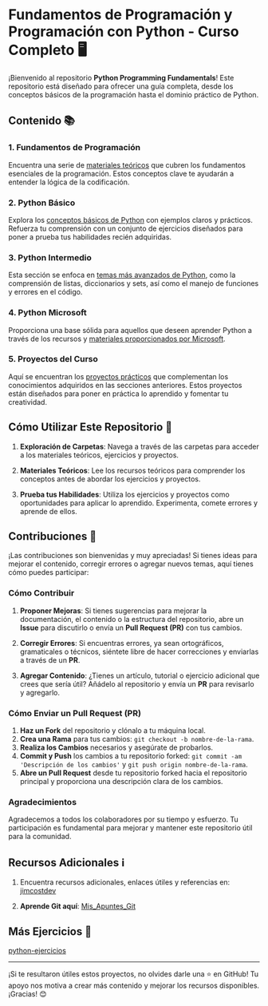 # Fundamentos de Programación y Programación con Python - Curso Completo 🖥️

¡Bienvenido al repositorio **Python Programming Fundamentals**! Este repositorio está diseñado para ofrecer una guía completa, desde los conceptos básicos de la programación hasta el dominio práctico de Python.

## Contenido 📚

### 1. Fundamentos de Programación
Encuentra una serie de [materiales teóricos](./00_fundamentos) que cubren los fundamentos esenciales de la programación. Estos conceptos clave te ayudarán a entender la lógica de la codificación.

### 2. Python Básico
Explora los [conceptos básicos de Python](./01_python_basico) con ejemplos claros y prácticos. Refuerza tu comprensión con un conjunto de ejercicios diseñados para poner a prueba tus habilidades recién adquiridas.

### 3. Python Intermedio
Esta sección se enfoca en [temas más avanzados de Python](./02_python_intermedio), como la comprensión de listas, diccionarios y sets, así como el manejo de funciones y errores en el código.

### 4. Python Microsoft
Proporciona una base sólida para aquellos que deseen aprender Python a través de los recursos y [materiales proporcionados por Microsoft](./03_curso_python_microsoft).

### 5. Proyectos del Curso
Aquí se encuentran los [proyectos prácticos](./04_proyectos/) que complementan los conocimientos adquiridos en las secciones anteriores. Estos proyectos están diseñados para poner en práctica lo aprendido y fomentar tu creatividad.

## Cómo Utilizar Este Repositorio 🚀

1. **Exploración de Carpetas**: Navega a través de las carpetas para acceder a los materiales teóricos, ejercicios y proyectos.

2. **Materiales Teóricos**: Lee los recursos teóricos para comprender los conceptos antes de abordar los ejercicios y proyectos.

3. **Prueba tus Habilidades**: Utiliza los ejercicios y proyectos como oportunidades para aplicar lo aprendido. Experimenta, comete errores y aprende de ellos.

## Contribuciones 🤝

¡Las contribuciones son bienvenidas y muy apreciadas! Si tienes ideas para mejorar el contenido, corregir errores o agregar nuevos temas, aquí tienes cómo puedes participar:

### Cómo Contribuir

1. **Proponer Mejoras**: Si tienes sugerencias para mejorar la documentación, el contenido o la estructura del repositorio, abre un **Issue** para discutirlo o envía un **Pull Request (PR)** con tus cambios.

2. **Corregir Errores**: Si encuentras errores, ya sean ortográficos, gramaticales o técnicos, siéntete libre de hacer correcciones y enviarlas a través de un **PR**.

3. **Agregar Contenido**: ¿Tienes un artículo, tutorial o ejercicio adicional que crees que sería útil? Añádelo al repositorio y envía un **PR** para revisarlo y agregarlo.

### Cómo Enviar un Pull Request (PR)

1. **Haz un Fork** del repositorio y clónalo a tu máquina local.
2. **Crea una Rama** para tus cambios: `git checkout -b nombre-de-la-rama`.
3. **Realiza los Cambios** necesarios y asegúrate de probarlos.
4. **Commit y Push** los cambios a tu repositorio forked: `git commit -am 'Descripción de los cambios'` y `git push origin nombre-de-la-rama`.
5. **Abre un Pull Request** desde tu repositorio forked hacia el repositorio principal y proporciona una descripción clara de los cambios.

### Agradecimientos

Agradecemos a todos los colaboradores por su tiempo y esfuerzo. Tu participación es fundamental para mejorar y mantener este repositorio útil para la comunidad.

## Recursos Adicionales ℹ️

1. Encuentra recursos adicionales, enlaces útiles y referencias en: [jimcostdev](https://github.com/JimcostDev)

2. **Aprende Git aquí**: [Mis_Apuntes_Git](https://github.com/JimcostDev/Mis_Apuntes_Git)

## Más Ejercicios 🐍

[python-ejercicios](https://github.com/JimcostDev/Python_Ejercicios)

---

¡Si te resultaron útiles estos proyectos, no olvides darle una ⭐ en GitHub! Tu apoyo nos motiva a crear más contenido y mejorar los recursos disponibles. ¡Gracias! 😊
